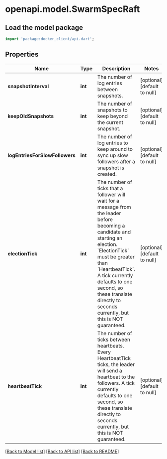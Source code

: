 # openapi.model.SwarmSpecRaft

## Load the model package
```dart
import 'package:docker_client/api.dart';
```

## Properties
Name | Type | Description | Notes
------------ | ------------- | ------------- | -------------
**snapshotInterval** | **int** | The number of log entries between snapshots. | [optional] [default to null]
**keepOldSnapshots** | **int** | The number of snapshots to keep beyond the current snapshot.  | [optional] [default to null]
**logEntriesForSlowFollowers** | **int** | The number of log entries to keep around to sync up slow followers after a snapshot is created.  | [optional] [default to null]
**electionTick** | **int** | The number of ticks that a follower will wait for a message from the leader before becoming a candidate and starting an election. &#x60;ElectionTick&#x60; must be greater than &#x60;HeartbeatTick&#x60;.  A tick currently defaults to one second, so these translate directly to seconds currently, but this is NOT guaranteed.  | [optional] [default to null]
**heartbeatTick** | **int** | The number of ticks between heartbeats. Every HeartbeatTick ticks, the leader will send a heartbeat to the followers.  A tick currently defaults to one second, so these translate directly to seconds currently, but this is NOT guaranteed.  | [optional] [default to null]

[[Back to Model list]](../README.md#documentation-for-models) [[Back to API list]](../README.md#documentation-for-api-endpoints) [[Back to README]](../README.md)


